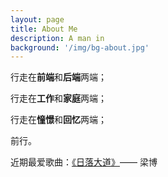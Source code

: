 ```yaml
---
layout: page
title: About Me
description: A man in 
background: '/img/bg-about.jpg'
---
```


行走在**前端**和**后端**两端；

行走在**工作**和**家庭**两端；

行走在**憧憬**和**回忆**两端；

前行。

近期最爱歌曲：[《日落大道》](http://music.163.com/#/song?id=36392029)—— 梁博
